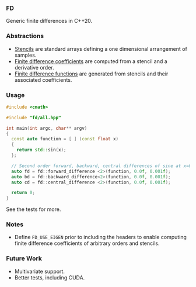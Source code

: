 ### FD
Generic finite differences in C++20.

### Abstractions
- [Stencils](include/fd/core/stencil.hpp) are standard arrays defining a one dimensional arrangement of samples.
- [Finite difference coefficients](include/fd/core/coefficients.hpp) are computed from a stencil and a derivative order.
- [Finite difference functions](include/fd/core/function.hpp) are generated from stencils and their associated coefficients.

### Usage
```cpp
#include <cmath>

#include "fd/all.hpp"

int main(int argc, char** argv)
{
  const auto function = [ ] (const float x)
  {
    return std::sin(x);
  };

  // Second order forward, backward, central differences of sine at x=0.0f with h=0.001f.
  auto fd = fd::forward_difference <2>(function, 0.0f, 0.001f);
  auto bd = fd::backward_difference<2>(function, 0.0f, 0.001f);
  auto cd = fd::central_difference <2>(function, 0.0f, 0.001f);

  return 0;
}
```
See the tests for more.

### Notes
- Define `FD_USE_EIGEN` prior to including the headers to enable computing finite difference coefficients of arbitrary orders and stencils.

### Future Work
- Multivariate support.
- Better tests, including CUDA.